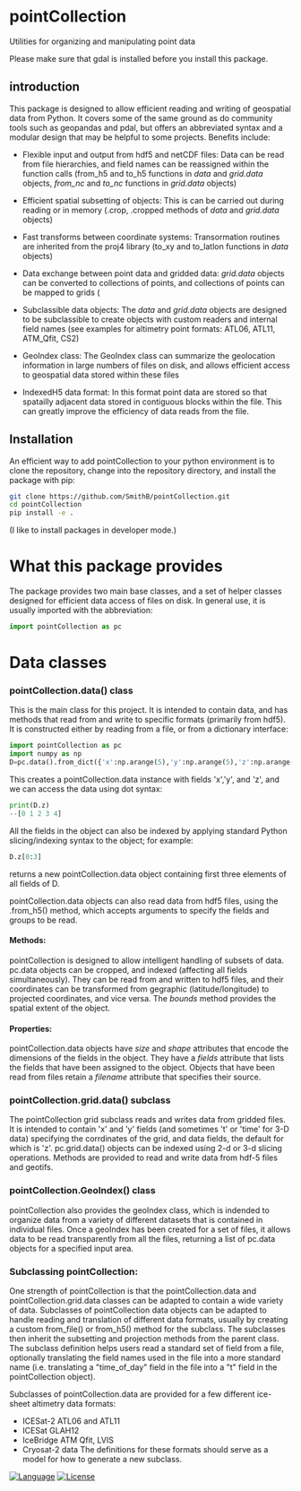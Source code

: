 # pointCollection
Utilities for organizing and manipulating point data

Please make sure that gdal is installed before you install this package. 

## introduction

This package is designed to allow efficient reading and writing of geospatial data from Python.  It covers some of the same ground as do community tools such as geopandas and pdal, but offers an abbreviated syntax and a modular design that may be helpful to some projects.  Benefits include:

- Flexible input and output from hdf5 and netCDF files: Data can be read from file hierarchies, and field names can be reassigned within the function calls (from_h5 and to_h5 functions in _data_ and _grid.data_ objects, _from_nc_ and _to_nc_ functions in _grid.data_ objects)

- Efficient spatial subsetting of objects: This is can be carried out during reading or in memory (.crop, .cropped methods of _data_ and _grid.data_ objects)

- Fast transforms between coordinate systems:  Transormation routines are inherited from the proj4 library (to_xy and to_latlon functions in _data_ objects)

- Data exchange between point data and gridded data: _grid.data_ objects can be converted to collections of points, and collections of points can be mapped to grids (

- Subclassible data objects: The _data_ and _grid.data_ objects are designed to be subclassible to create objects with custom readers and internal field names (see examples for altimetry point formats: ATL06, ATL11, ATM_Qfit, CS2)

- GeoIndex class:  The GeoIndex class can summarize the geolocation information in large numbers of files on disk, and allows efficient access to geospatial data stored within these files

- IndexedH5 data format: In this format point data are stored so that spatailly adjacent data stored in contiguous blocks within the file.  This can greatly improve the efficiency of data reads from the file.

## Installation

An efficient way to add pointCollection to your python environment is to clone the repository, change into the repository directory, and install the package with pip:
```bash
git clone https://github.com/SmithB/pointCollection.git
cd pointCollection
pip install -e .
```
(I like to install packages in developer mode.)

# What this package provides
The package provides two main base classes, and a set of helper classes designed for efficient data access of files on disk.  In general use, it is usually imported with the abbreviation:

```python
import pointCollection as pc
```

# Data classes

### pointCollection.data() class
This is the main class for this project.  It is intended to contain data, and has methods that read from and write to specific formats (primarily from hdf5).  It is constructed either by reading from a file, or from a dictionary interface:

```python
import pointCollection as pc
import numpy as np
D=pc.data().from_dict({'x':np.arange(5),'y':np.arange(5),'z':np.arange(5)**2})
```

This creates a pointCollection.data instance with fields 'x','y', and 'z', and we can access the data using dot syntax:

```python
print(D.z)
--[0 1 2 3 4]
```

All the fields in the object can also be indexed by applying standard Python slicing/indexing syntax to the object; for example:

```python
D.z[0:3]
```
returns a new pointCollection.data object containing first three elements of all fields of D.

pointCollection.data objects can also read data from hdf5 files, using the .from_h5() method, which accepts arguments to specify the fields and groups to be read.  

#### Methods:

pointCollection is designed to allow intelligent handling of subsets of data.  pc.data objects can be cropped, and indexed (affecting all fields simultaneously).  They can be read from and written to hdf5 files, and their coordinates can be transformed from gegraphic (latitude/longitude) to projected coordinates, and vice versa.  The _bounds_ method provides the spatial extent of the object.

#### Properties:

pointCollection.data objects have _size_ and _shape_ attributes that encode the dimensions of the fields in the object.  They have a _fields_ attribute that lists the fields that have been assigned to the object.  Objects that have been read from files retain a _filename_ attribute that specifies their source.

### pointCollection.grid.data() subclass

The pointCollection grid subclass reads and writes data from gridded files.  It is intended to contain 'x' and 'y' fields (and sometimes 't' or 'time' for 3-D data) specifying the corrdinates of the grid, and data fields, the default for which is 'z'.  pc.grid.data() objects can be indexed using 2-d or 3-d slicing operations.  Methods are provided to read and write data from hdf-5 files and geotifs.

### pointCollection.GeoIndex() class

pointCollection also provides the geoIndex class, which is indended to organize data from a variety of different datasets that is contained in individual files.  Once a geoIndex has been created for a set of files, it allows data to be read transparently from all the files, returning a list of pc.data objects for a specified input area.

### Subclassing pointCollection:

One strength of pointCollection is that the pointCollection.data and pointCollection.grid.data classes can be adapted to contain a wide variety of data.  Subclasses of pointCollection data objects can be adapted to handle reading and translation of different data formats, usually by creating a custom from_file() or from_h5() method for the subclass.  The subclasses then inherit the subsetting and projection methods from the parent class.  The subclass definition helps users read a standard set of field from a file, optionally translating the field names used in the file into a more standard name (i.e. translating a "time_of_day" field in the file into a "t" field in the pointCollection object).

Subclasses of pointCollection.data are provided for a few different ice-sheet altimetry data formats:
* ICESat-2 ATL06 and ATL11
* ICESat GLAH12
* IceBridge ATM Qfit, LVIS
* Cryosat-2 data
The definitions for these formats should serve as a model for how to generate a new subclass.

[![Language](https://img.shields.io/badge/python-v3.6-green.svg)](https://www.python.org/)
[![License](https://img.shields.io/badge/license-MIT-green.svg)](https://github.com/SmithB/pointCollection/blob/master/LICENSE)

